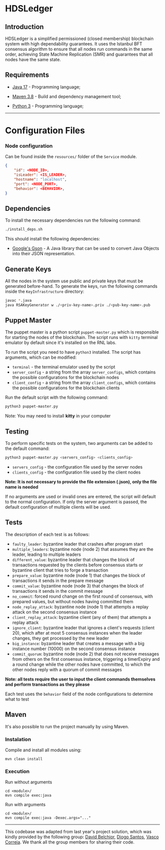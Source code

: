 # HDSLedger

## Introduction

HDSLedger is a simplified permissioned (closed membership) blockchain system with high dependability
guarantees. It uses the Istanbul BFT consensus algorithm to ensure that all nodes run commands
in the same order, achieving State Machine Replication (SMR) and guarantees that all nodes
have the same state.

## Requirements

- [Java 17](https://www.oracle.com/java/technologies/javase-jdk17-downloads.html) - Programming language;

- [Maven 3.8](https://maven.apache.org/) - Build and dependency management tool;

- [Python 3](https://www.python.org/downloads/) - Programming language;

---

# Configuration Files

### Node configuration

Can be found inside the `resources/` folder of the `Service` module.

```json
{
    "id": <NODE_ID>,
    "isLeader": <IS_LEADER>,
    "hostname": "localhost",
    "port": <NODE_PORT>,
    "behavior": <BEHAVIOR>,
}
```

## Dependencies

To install the necessary dependencies run the following command:

```bash
./install_deps.sh
```

This should install the following dependencies:

- [Google's Gson](https://github.com/google/gson) - A Java library that can be used to convert Java Objects into their JSON representation.

## Generate Keys

All the nodes in the system use public and private keys that must be generated before-hand.
To generate the keys, run the following commands inside the `KeyInfrastructure` directory:

```bash
javac *.java
java RSAKeyGenerator w ./<priv-key-name>.priv ./<pub-key-name>.pub
```

## Puppet Master

The puppet master is a python script `puppet-master.py` which is responsible for starting the nodes
of the blockchain.
The script runs with `kitty` terminal emulator by default since it's installed on the RNL labs.

To run the script you need to have `python3` installed.
The script has arguments, which can be modified:

- `terminal` - the terminal emulator used by the script
- `server_config` - a string from the array `server_configs`, which contains the possible configurations for the blockchain nodes
- `client_config` - a string from the array `client_configs`, which contains the possible configurations for the blockchain clients

Run the default script with the following command:

```bash
python3 puppet-master.py
```
Note: You may need to install **kitty** in your computer

## Testing

To perform specific tests on the system, two arguments can be added to the default command:

```bash
python3 puppet-master.py <servers_config> <clients_config>
```

- `servers_config` - the configuration file used by the server nodes
- `clients_config` - the configuration file used by the client nodes

**Note: It is not necessary to provide the file extension (.json), only the file name is needed**

If no arguments are used or invalid ones are entered, the script will default to the normal configuration. If only the server argument is passed, the default configuration of multiple clients will be used.

## Tests

The description of each test is as follows:

- `faulty_leader`: byzantine leader that crashes after program start
- `multiple_leaders`: byzantine node (node 2) that assumes they are the leader, leading to multiple leaders
- `different_value`: byzantine leader that changes the block of transactions requested by the clients before consensus starts or byzantine client that tries to forge a transaction
- `prepare_value`: byzantine node (node 1) that changes the block of transactions it sends in the prepare message
- `commit_value`: byzantine node (node 3) that changes the block of transactions it sends in the commit message
- `no_commit`: forced round change on the first round of consensus, with prepared values, but without nodes having committed them
- `node_replay_attack`: byzantine node (node 1) that attempts a replay attack on the second consensus instance
- `client_replay_attack`: byzantine client (any of them) that attempts a replay attack
- `ignore_client`: byzantine leader that ignores a client's requests (client 20), which after at most 5 consensus instances when the leader changes, they get processed by the new leader
- `big_instance`: byzantine leader that creates a message with a big instance number (10000) on the second consensus instance
- `commit_quorum`: byzantine node (node 2) that does not receive messages from others on the first consensus instance, triggering a timerExpiry and a round change while the other nodes have committed, to which the other nodes reply with a quorum of commit messages

**Note: all tests require the user to input the client commands themselves and perform transactions as they please**

Each test uses the `behavior` field of the node configurations to determine what to test

## Maven

It's also possible to run the project manually by using Maven.

### Instalation

Compile and install all modules using:

```
mvn clean install
```

### Execution

Run without arguments

```
cd <module>/
mvn compile exec:java
```

Run with arguments

```
cd <module>/
mvn compile exec:java -Dexec.args="..."
```
---
This codebase was adapted from last year's project solution, which was kindly provided by the following group: [David Belchior](https://github.com/DavidAkaFunky), [Diogo Santos](https://github.com/DiogoSantoss), [Vasco Correia](https://github.com/Vaascoo). We thank all the group members for sharing their code.

